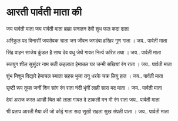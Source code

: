 # आरती पार्वती माता की

जय पार्वती माता जय पार्वती माता
ब्रह्मा सनातन देवी शुभ फल कदा दाता

अरिकुल पद विनासीं जयसेवक त्राता
जग जीवन जगदंबा हरिहर गुण गाता । जय.. पार्वती माता

सिंह वाहन साजेय कुंडल है साथ
देव वधु जेथें गावत निर्त्य करित तथा । जय.. पार्वती माता

सतयुग शील सुसुंदर नाम सती कहलाता
हेमाचल घर जन्मी सखियां रंग राता । जय.. पार्वती माता

शुंभ निशुम विद्यारे हेमाचल स्याता
सहस भुजा तनु धरके चक्र लियु हात । जय.. पार्वती माता

सृष्टी रूप तुम्हा जनीं शिव सांग रंग राता
नंदी भृंगीं लाही सारा मद माता । जय.. पार्वती माता

देवां अराज करत आम्ही चित को लाता
गावत दे टाकली मन मी रंग राता जय.. पार्वती माता

श्री प्रताप आरती मैया की जो कोई गाता
सदा सुखी राहता सुख संपती पाता । जय.. पार्वती माता